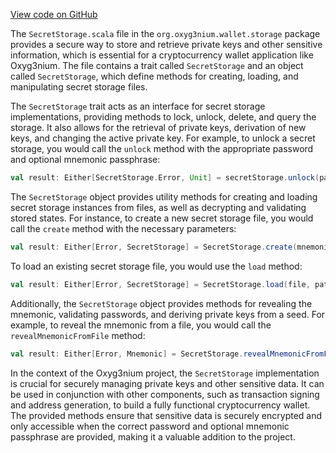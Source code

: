 [View code on GitHub](https://github.com/oxyg3nium/oxyg3nium/.autodoc/docs/json/wallet/src/main/scala/org/oxyg3nium/wallet/storage)

The `SecretStorage.scala` file in the `org.oxyg3nium.wallet.storage` package provides a secure way to store and retrieve private keys and other sensitive information, which is essential for a cryptocurrency wallet application like Oxyg3nium. The file contains a trait called `SecretStorage` and an object called `SecretStorage`, which define methods for creating, loading, and manipulating secret storage files.

The `SecretStorage` trait acts as an interface for secret storage implementations, providing methods to lock, unlock, delete, and query the storage. It also allows for the retrieval of private keys, derivation of new keys, and changing the active private key. For example, to unlock a secret storage, you would call the `unlock` method with the appropriate password and optional mnemonic passphrase:

```scala
val result: Either[SecretStorage.Error, Unit] = secretStorage.unlock(password, mnemonicPassphrase)
```

The `SecretStorage` object provides utility methods for creating and loading secret storage instances from files, as well as decrypting and validating stored states. For instance, to create a new secret storage file, you would call the `create` method with the necessary parameters:

```scala
val result: Either[Error, SecretStorage] = SecretStorage.create(mnemonic, mnemonicPassphrase, password, isMiner, file, path)
```

To load an existing secret storage file, you would use the `load` method:

```scala
val result: Either[Error, SecretStorage] = SecretStorage.load(file, path)
```

Additionally, the `SecretStorage` object provides methods for revealing the mnemonic, validating passwords, and deriving private keys from a seed. For example, to reveal the mnemonic from a file, you would call the `revealMnemonicFromFile` method:

```scala
val result: Either[Error, Mnemonic] = SecretStorage.revealMnemonicFromFile(file, password)
```

In the context of the Oxyg3nium project, the `SecretStorage` implementation is crucial for securely managing private keys and other sensitive data. It can be used in conjunction with other components, such as transaction signing and address generation, to build a fully functional cryptocurrency wallet. The provided methods ensure that sensitive data is securely encrypted and only accessible when the correct password and optional mnemonic passphrase are provided, making it a valuable addition to the project.
